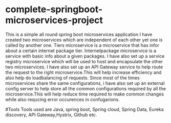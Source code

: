 # complete-springboot-microservices-project
This is a simple  all round spring boot microservices application
I have created two microservices which are independent of each other yet one is called by another one. 
Tiers microservice is a microservice that has infor about a certain internet package tier. 
Internetpackage microservice is a service with basic info about a given packages.
I have also set up a service registry microservice which will be used to host and encapsulate the other two microservices.
I have also set up an API Gateway service to help route the request to the right microservice.This will help increase efficiency and also help do loadbalancing of requests.
Since most of the times microservices share the same configurations, i have also set up an external config server to help store all the common configurations required by all the
microservice.This will help reduce time required to make common changes while also requcing error occurences in confugarions.

#Tools
Tools used are Java, spring boot, Spring cloud, Spring Data, Eureka discovery, API Gateway,Hystrix, Github etc.

